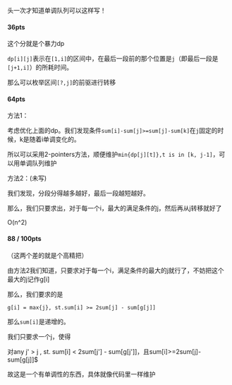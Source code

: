 头一次才知道单调队列可以这样写！

#### 36pts

这个分就是个暴力dp

`dp[i][j]`表示在`[1,i]`的区间中，在最后一段前的那个位置是`j`（即最后一段是`[j+1,i]`）的所耗时间。

那么可以枚举区间`[?,j]`的前驱进行转移

#### 64pts

方法1：

考虑优化上面的dp。我们发现条件`sum[i]-sum[j]>=sum[j]-sum[k]`在`j`固定的时候，k是随着i单调变化的。

所以可以采用2-pointers方法，顺便维护`min{dp[j][t]},t is in [k, j-1]`，可以用单调队列维护

方法2：(未写)

我们发现，分段分得越多越好，最后一段越短越好。

那么，我们只要求出，对于每一个i，最大的满足条件的j，然后再从j转移就好了

O(n^2)

#### 88 / 100pts

（这两个差的就是个高精把）

由方法2我们知道，只要求对于每一个i，满足条件的最大的j就行了，不妨把这个最大的j记作g[i]

那么，我们要求的是

`g[i] = max{j}, st.sum[i] >= 2sum[j] - sum[g[j]]`

那么`sum[i]`是递增的。

我们只要求一个j，使得 

对any j' > j , st. sum[i] < 2sum[j'] - sum[g[j']]，且sum[i]>=2sum[j]-sum[g[j]]$

故这是一个有单调性的东西，具体就像代码里一样维护